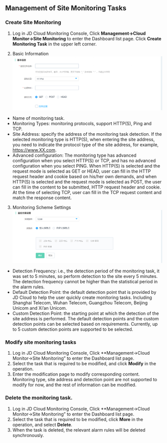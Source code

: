 ## Management of Site Monitoring Tasks
### Create Site Monitoring
1. Log in JD Cloud Monitoring Console, Click **Management->Cloud Monitor->Site Monitoring** to enter the Dashboard list page. Click **Create Monitoring Task** in the upper left corner.

2. Basic Information
![image](https://raw.githubusercontent.com/jdcloudcom/cn/Monitoring-cn/image/Cloud-Monitor/site-monitoring/create-sitemonitoring.png)
- Name of monitoring task.
- Monitoring Types: monitoring protocols, support HTTP(S), Ping and TCP.
- Site Address: specify the address of the monitoring task detection. If the selected monitoring type is HTTP(S), when entering the site address, you need to indicate the protocol type of the site address, for example, https://www.XX.com.
- Advanced configuration: The monitoring type has advanced configuration when you select HTTP(S) or TCP, and has no advanced configuration when you select PING. When HTTP(S) is selected and the request mode is selected as GET or HEAD, user can fill in the HTTP request header and cookie based on his/her own demands, and when HTTP(S) is selected and the request mode is selected as POST, the user can fill in the content to be submitted, HTTP request header and cookie. At the time of selecting TCP, user can fill in the TCP request content and match the response content.

3. Monitoring Scheme Settings
![image](https://raw.githubusercontent.com/jdcloudcom/cn/Monitoring-cn/image/Cloud-Monitor/site-monitoring/create-sitemonitoring2.png)
- Detection Frequency: i.e., the detection period of the monitoring task, it was set to 5 minutes, so perform detection to the site every 5 minutes. The detection frequency cannot be higher than the statistical period in the alarm rules.
- Default Detection Point: the default detection point that is provided by JD Cloud to help the user quickly create monitoring tasks. Including Shanghai Telecom, Wuhan Telecom, Guangzhou Telecom, Beijing Unicom and Xi’an Unicom.
- Custom Detection Point: the starting point at which the detection of the site address is performed. The default detection points and the custom detection points can be selected based on requirements. Currently, up to 5 custom detection points are supported to be selected.

### Modify site monitoring tasks
1. Log in JD Cloud Monitoring Console, Click **Management->Cloud Monitor->Site Monitoring” to enter the Dashboard list page.
2. Select the task that is required to be modified, and click **Modify** in the operation. 
3. Enter the modification page to modify corresponding content. Monitoring type, site address and detection point are not supported to modify for now, and the rest of information can be modified.

### Delete the monitoring task.
1. Log in JD Cloud Monitoring Console, Click **Management->Cloud Monitor->Site Monitoring” to enter the Dashboard list page.
2. Select the task that is required to be modified, click **More** in the operation, and select **Delete**.
3. When the task is deleted, the relevant alarm rules will be deleted synchronously.
